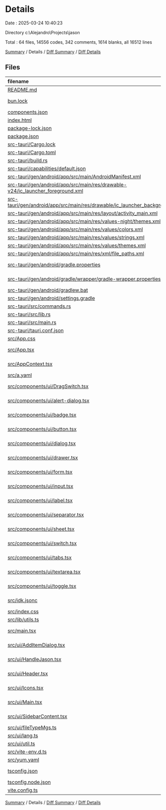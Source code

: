 # Details

Date : 2025-03-24 10:40:23

Directory c:\\Alejandro\\Projects\\jason

Total : 64 files,  14556 codes, 342 comments, 1614 blanks, all 16512 lines

[Summary](results.md) / Details / [Diff Summary](diff.md) / [Diff Details](diff-details.md)

## Files
| filename | language | code | comment | blank | total |
| :--- | :--- | ---: | ---: | ---: | ---: |
| [README.md](/README.md) | Markdown | 21 | 0 | 13 | 34 |
| [bun.lock](/bun.lock) | JSON with Comments | 298 | 0 | 233 | 531 |
| [components.json](/components.json) | JSON | 21 | 0 | 0 | 21 |
| [index.html](/index.html) | HTML | 79 | 3 | 5 | 87 |
| [package-lock.json](/package-lock.json) | JSON | 2,040 | 0 | 1 | 2,041 |
| [package.json](/package.json) | JSON | 67 | 0 | 1 | 68 |
| [src-tauri/Cargo.lock](/src-tauri/Cargo.lock) | TOML | 5,225 | 2 | 546 | 5,773 |
| [src-tauri/Cargo.toml](/src-tauri/Cargo.toml) | TOML | 19 | 4 | 5 | 28 |
| [src-tauri/build.rs](/src-tauri/build.rs) | Rust | 3 | 0 | 1 | 4 |
| [src-tauri/capabilities/default.json](/src-tauri/capabilities/default.json) | JSON | 53 | 0 | 4 | 57 |
| [src-tauri/gen/android/app/src/main/AndroidManifest.xml](/src-tauri/gen/android/app/src/main/AndroidManifest.xml) | XML | 34 | 2 | 4 | 40 |
| [src-tauri/gen/android/app/src/main/res/drawable-v24/ic\_launcher\_foreground.xml](/src-tauri/gen/android/app/src/main/res/drawable-v24/ic_launcher_foreground.xml) | XML | 30 | 0 | 0 | 30 |
| [src-tauri/gen/android/app/src/main/res/drawable/ic\_launcher\_background.xml](/src-tauri/gen/android/app/src/main/res/drawable/ic_launcher_background.xml) | XML | 170 | 0 | 1 | 171 |
| [src-tauri/gen/android/app/src/main/res/layout/activity\_main.xml](/src-tauri/gen/android/app/src/main/res/layout/activity_main.xml) | XML | 16 | 0 | 2 | 18 |
| [src-tauri/gen/android/app/src/main/res/values-night/themes.xml](/src-tauri/gen/android/app/src/main/res/values-night/themes.xml) | XML | 5 | 3 | 1 | 9 |
| [src-tauri/gen/android/app/src/main/res/values/colors.xml](/src-tauri/gen/android/app/src/main/res/values/colors.xml) | XML | 10 | 0 | 0 | 10 |
| [src-tauri/gen/android/app/src/main/res/values/strings.xml](/src-tauri/gen/android/app/src/main/res/values/strings.xml) | XML | 4 | 0 | 0 | 4 |
| [src-tauri/gen/android/app/src/main/res/values/themes.xml](/src-tauri/gen/android/app/src/main/res/values/themes.xml) | XML | 5 | 4 | 2 | 11 |
| [src-tauri/gen/android/app/src/main/res/xml/file\_paths.xml](/src-tauri/gen/android/app/src/main/res/xml/file_paths.xml) | XML | 5 | 0 | 1 | 6 |
| [src-tauri/gen/android/gradle.properties](/src-tauri/gen/android/gradle.properties) | Java Properties | 5 | 19 | 0 | 24 |
| [src-tauri/gen/android/gradle/wrapper/gradle-wrapper.properties](/src-tauri/gen/android/gradle/wrapper/gradle-wrapper.properties) | Java Properties | 5 | 1 | 1 | 7 |
| [src-tauri/gen/android/gradlew.bat](/src-tauri/gen/android/gradlew.bat) | Batch | 39 | 29 | 22 | 90 |
| [src-tauri/gen/android/settings.gradle](/src-tauri/gen/android/settings.gradle) | Gradle | 2 | 0 | 2 | 4 |
| [src-tauri/src/commands.rs](/src-tauri/src/commands.rs) | Rust | 17 | 0 | 4 | 21 |
| [src-tauri/src/lib.rs](/src-tauri/src/lib.rs) | Rust | 13 | 0 | 3 | 16 |
| [src-tauri/src/main.rs](/src-tauri/src/main.rs) | Rust | 4 | 1 | 2 | 7 |
| [src-tauri/tauri.conf.json](/src-tauri/tauri.conf.json) | JSON | 36 | 0 | 2 | 38 |
| [src/App.css](/src/App.css) | CSS | 47 | 43 | 13 | 103 |
| [src/App.tsx](/src/App.tsx) | TypeScript JSX | 19 | 0 | 8 | 27 |
| [src/AppContext.tsx](/src/AppContext.tsx) | TypeScript JSX | 157 | 1 | 34 | 192 |
| [src/a.yaml](/src/a.yaml) | YAML | 89 | 8 | 2 | 99 |
| [src/components/ui/DragSwitch.tsx](/src/components/ui/DragSwitch.tsx) | TypeScript JSX | 65 | 2 | 18 | 85 |
| [src/components/ui/alert-dialog.tsx](/src/components/ui/alert-dialog.tsx) | TypeScript JSX | 142 | 0 | 14 | 156 |
| [src/components/ui/badge.tsx](/src/components/ui/badge.tsx) | TypeScript JSX | 41 | 0 | 6 | 47 |
| [src/components/ui/button.tsx](/src/components/ui/button.tsx) | TypeScript JSX | 53 | 0 | 6 | 59 |
| [src/components/ui/dialog.tsx](/src/components/ui/dialog.tsx) | TypeScript JSX | 121 | 0 | 14 | 135 |
| [src/components/ui/drawer.tsx](/src/components/ui/drawer.tsx) | TypeScript JSX | 118 | 0 | 13 | 131 |
| [src/components/ui/form.tsx](/src/components/ui/form.tsx) | TypeScript JSX | 142 | 0 | 24 | 166 |
| [src/components/ui/input.tsx](/src/components/ui/input.tsx) | TypeScript JSX | 18 | 0 | 4 | 22 |
| [src/components/ui/label.tsx](/src/components/ui/label.tsx) | TypeScript JSX | 19 | 0 | 4 | 23 |
| [src/components/ui/separator.tsx](/src/components/ui/separator.tsx) | TypeScript JSX | 23 | 0 | 4 | 27 |
| [src/components/ui/sheet.tsx](/src/components/ui/sheet.tsx) | TypeScript JSX | 125 | 0 | 13 | 138 |
| [src/components/ui/switch.tsx](/src/components/ui/switch.tsx) | TypeScript JSX | 26 | 0 | 4 | 30 |
| [src/components/ui/tabs.tsx](/src/components/ui/tabs.tsx) | TypeScript JSX | 58 | 0 | 7 | 65 |
| [src/components/ui/textarea.tsx](/src/components/ui/textarea.tsx) | TypeScript JSX | 15 | 0 | 4 | 19 |
| [src/components/ui/toggle.tsx](/src/components/ui/toggle.tsx) | TypeScript JSX | 41 | 0 | 5 | 46 |
| [src/idk.jsonc](/src/idk.jsonc) | JSON with Comments | 11 | 2 | 1 | 14 |
| [src/index.css](/src/index.css) | CSS | 539 | 5 | 33 | 577 |
| [src/lib/utils.ts](/src/lib/utils.ts) | TypeScript | 5 | 0 | 2 | 7 |
| [src/main.tsx](/src/main.tsx) | TypeScript JSX | 9 | 0 | 4 | 13 |
| [src/ui/AddItemDialog.tsx](/src/ui/AddItemDialog.tsx) | TypeScript JSX | 1,041 | 19 | 90 | 1,150 |
| [src/ui/HandleJason.tsx](/src/ui/HandleJason.tsx) | TypeScript JSX | 760 | 22 | 92 | 874 |
| [src/ui/Header.tsx](/src/ui/Header.tsx) | TypeScript JSX | 184 | 2 | 21 | 207 |
| [src/ui/Icons.tsx](/src/ui/Icons.tsx) | TypeScript JSX | 492 | 0 | 26 | 518 |
| [src/ui/Main.tsx](/src/ui/Main.tsx) | TypeScript JSX | 523 | 17 | 94 | 634 |
| [src/ui/SidebarContent.tsx](/src/ui/SidebarContent.tsx) | TypeScript JSX | 491 | 104 | 60 | 655 |
| [src/ui/fileTypeMgs.ts](/src/ui/fileTypeMgs.ts) | TypeScript | 114 | 24 | 13 | 151 |
| [src/ui/lang.ts](/src/ui/lang.ts) | TypeScript | 145 | 0 | 33 | 178 |
| [src/ui/util.ts](/src/ui/util.ts) | TypeScript | 429 | 6 | 68 | 503 |
| [src/vite-env.d.ts](/src/vite-env.d.ts) | TypeScript | 0 | 1 | 1 | 2 |
| [src/yum.yaml](/src/yum.yaml) | YAML | 204 | 9 | 15 | 228 |
| [tsconfig.json](/tsconfig.json) | JSON with Comments | 25 | 2 | 3 | 30 |
| [tsconfig.node.json](/tsconfig.node.json) | JSON | 10 | 0 | 1 | 11 |
| [vite.config.ts](/vite.config.ts) | TypeScript | 29 | 7 | 4 | 40 |

[Summary](results.md) / Details / [Diff Summary](diff.md) / [Diff Details](diff-details.md)